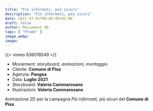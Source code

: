 ```yaml
---
title: "Più informati, più sicuri"
description: "Più informati, più sicuri"
date: 2021-07-01T09:00:00+01:00
draft: false
author: Moviement HD
tags: [ "Promo" ]
image_webp:
image:
---
```


{{< vimeo 636018549 >}}
<br>

- Moviement: *storyboard, animazioni, montaggio*
- Cliente: **Comune di Pisa**
- Agenzia: **Pangea**
- Data: **Luglio 2021**
- Storyboard: **Valeria Cammarosano**
- Illustrazioni: **Valeria Cammarosano**

Animazione 2D per la campagna *Più informati, più sicuri* del **Comune di Pisa**.
